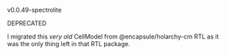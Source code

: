 v0.0.49-spectrolite

DEPRECATED

I migrated this _very old_ CellModel from @encapsule/holarchy-cm RTL as it was the only thing left in that RTL package.

